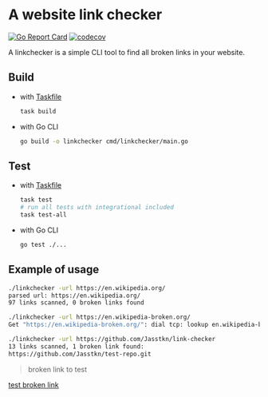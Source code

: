 # A website link checker

[![Go Report Card](https://goreportcard.com/badge/github.com/Jasstkn/link-checker)](https://goreportcard.com/report/github.com/Jasstkn/link-checker)
[![codecov](https://codecov.io/gh/Jasstkn/link-checker/branch/master/graph/badge.svg?token=Q95TYDZXJP)](https://codecov.io/gh/Jasstkn/link-checker)

A linkchecker is a simple CLI tool to find all broken links in your website.

## Build

- with [Taskfile][1]

    ```bash
    task build
    ```

- with Go CLI

    ```bash
    go build -o linkchecker cmd/linkchecker/main.go
    ```

## Test

- with [Taskfile][1]

    ```bash
    task test
    # run all tests with integrational included
    task test-all
    ```

- with Go CLI

    ```bash
    go test ./...
    ```

## Example of usage

```bash
./linkchecker -url https://en.wikipedia.org/
parsed url: https://en.wikipedia.org/
97 links scanned, 0 broken links found

./linkchecker -url https://en.wikipedia-broken.org/
Get "https://en.wikipedia-broken.org/": dial tcp: lookup en.wikipedia-broken.org: no such host

./linkchecker -url https://github.com/Jasstkn/link-checker
13 links scanned, 1 broken link found:
https://github.com/Jasstkn/test-repo.git
```

[1]: https://taskfile.dev/

> broken link to test

<a href="https://github.com/Jasstkn/test-repo.git">test broken link</a>
